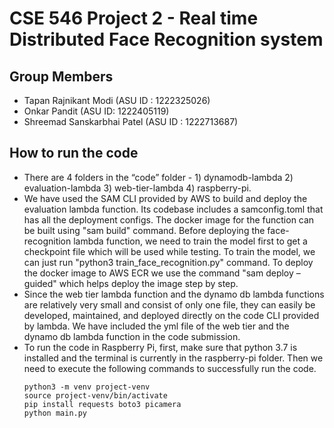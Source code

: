 # CSE 546 Project 2 - Real time Distributed Face Recognition system

## Group Members
* Tapan Rajnikant Modi (ASU ID : 1222325026)
* Onkar Pandit (ASU ID: 1222405119)
* Shreemad Sanskarbhai Patel (ASU ID : 1222713687)

## How to run the code
* There are 4 folders in the “code” folder - 1) dynamodb-lambda 2) evaluation-lambda 3) web-tier-lambda 4) raspberry-pi. 
* We have used the SAM CLI provided by AWS to build and deploy the evaluation lambda function. Its codebase includes a samconfig.toml that has all the deployment configs. The docker image for the function can be built using "sam build" command. Before deploying the face-recognition lambda function, we need to train the model first to get a checkpoint file which will be used while testing. To train the model, we can just run "python3 train_face_recognition.py" command. To deploy the docker image to AWS ECR we use the command "sam deploy –guided" which helps deploy the image step by step.
* Since the web tier lambda function and the dynamo db lambda functions are relatively very small and consist of only one file, they can easily be developed, maintained, and deployed directly on the code CLI provided by lambda. We have included the yml file of the web tier and the dynamo db lambda function in the code submission.
* To run the code in Raspberry Pi, first, make sure that python 3.7 is installed and the terminal is currently in the raspberry-pi folder. Then we need to execute the following commands to successfully run the code. 
    ```commandline
    python3 -m venv project-venv
    source project-venv/bin/activate
    pip install requests boto3 picamera
    python main.py 
    ```